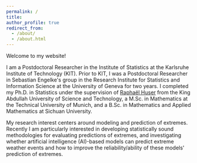```yaml
---
permalink: /
title: 
author_profile: true
redirect_from: 
  - /about/
  - /about.html
---
```


Welcome to my website!

I am a Postdoctoral Researcher in the Institute of Statistics at the Karlsruhe Institute of Technology (KIT). 
Prior to KIT, I was a Postdoctoral Researcher in Sebastian Engelke's group in the Research Institute for Statistics and Information Science at the University of Geneva for two years. 
I completed my Ph.D. in Statistics under the supervision of [Raphaël Huser](https://cemse.kaust.edu.sa/profiles/raphael-huser) from the King Abdullah University of Science and Technology, a M.Sc. in Mathematics at the Technical University of Munich, and a B.Sc. in Mathematics and Applied Mathematics at Sichuan University.

My research interest centers around modeling and prediction of extremes. Recently I am particularly interested in developing statistically sound methodologies for evaluating predictions of extremes, and investigating whether artificial intelligence (AI)-based models can predict extreme weather events and how to improve the reliability/ability of these models' prediction of extremes.



